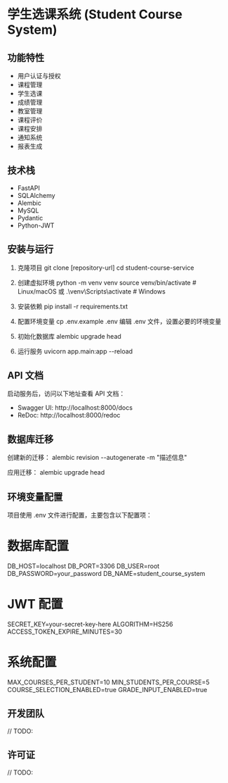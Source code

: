 # 学生选课系统 (Student Course System)

## 功能特性

- 用户认证与授权
- 课程管理
- 学生选课
- 成绩管理
- 教室管理
- 课程评价
- 课程安排
- 通知系统
- 报表生成

## 技术栈

- FastAPI
- SQLAlchemy
- Alembic
- MySQL
- Pydantic
- Python-JWT

## 安装与运行

1. 克隆项目
   git clone [repository-url]
   cd student-course-service

2. 创建虚拟环境
   python -m venv venv
   source venv/bin/activate # Linux/macOS
   或
   .\venv\Scripts\activate # Windows

3. 安装依赖
   pip install -r requirements.txt

4. 配置环境变量
   cp .env.example .env
   编辑 .env 文件，设置必要的环境变量

5. 初始化数据库
   alembic upgrade head

6. 运行服务
   uvicorn app.main:app --reload

## API 文档

启动服务后，访问以下地址查看 API 文档：

- Swagger UI: http://localhost:8000/docs
- ReDoc: http://localhost:8000/redoc

## 数据库迁移

创建新的迁移：
alembic revision --autogenerate -m "描述信息"

应用迁移：
alembic upgrade head

## 环境变量配置

项目使用 .env 文件进行配置，主要包含以下配置项：

# 数据库配置

DB_HOST=localhost
DB_PORT=3306
DB_USER=root
DB_PASSWORD=your_password
DB_NAME=student_course_system

# JWT 配置

SECRET_KEY=your-secret-key-here
ALGORITHM=HS256
ACCESS_TOKEN_EXPIRE_MINUTES=30

# 系统配置

MAX_COURSES_PER_STUDENT=10
MIN_STUDENTS_PER_COURSE=5
COURSE_SELECTION_ENABLED=true
GRADE_INPUT_ENABLED=true

## 开发团队

// TODO:

## 许可证

// TODO:
